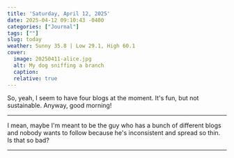```yaml
---
title: 'Saturday, April 12, 2025'
date: 2025-04-12 09:10:43 -0400
categories: ["Journal"]
tags: [""]
slug: today
weather: Sunny 35.8 | Low 29.1, High 60.1
cover: 
  image: 20250411-alice.jpg
  alt: My dog sniffing a branch
  caption: 
  relative: true
---
```


So, yeah, I seem to have four blogs at the moment. It's fun, but not sustainable. Anyway, good morning!

----

I mean, maybe I'm meant to be the guy who has a bunch of different blogs and nobody wants to follow because he's inconsistent and spread so thin. Is that so bad?

----


